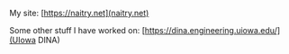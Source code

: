 My site: [https://naitry.net](naitry.net)

Some other stuff I have worked on: [https://dina.engineering.uiowa.edu/](UIowa DINA)
